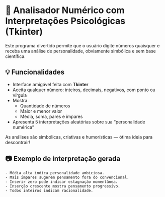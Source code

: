 # 🔢 Analisador Numérico com Interpretações Psicológicas (Tkinter)

Este programa divertido permite que o usuário digite números quaisquer e receba uma análise de personalidade, obviamente simbólica e sem base científica.

## 💡 Funcionalidades

- Interface amigável feita com **Tkinter**
- Aceita qualquer número: inteiros, decimais, negativos, com ponto ou vírgula
- Mostra:
  - Quantidade de números
  - Maior e menor valor
  - Média, soma, pares e ímpares
- Apresenta 5 interpretações aleatórias sobre sua “personalidade numérica”

As análises são simbólicas, criativas e humorísticas — ótima ideia para descontrair!

## 📷 Exemplo de interpretação gerada

```text
- Média alta indica personalidade ambiciosa.
- Mais ímpares sugerem pensamento fora do convencional.
- Inserir zero pode indicar estagnação momentânea.
- Inserção crescente mostra pensamento progressivo.
- Todos inteiros indicam racionalidade.
